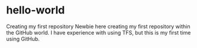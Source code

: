 # hello-world
Creating my first repository 
Newbie here creating my first repository within the GitHub world. I have experience with using TFS, but this is my first time using GitHub.
